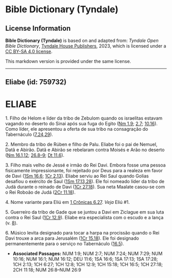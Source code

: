 # Bible Dictionary (Tyndale)

## License Information

**Bible Dictionary (Tyndale)** is based on and adapted from: _Tyndale Open Bible Dictionary_, [Tyndale House Publishers](https://tyndaleopenresources.com/), 2023, which is licensed under a [CC BY-SA 4.0 license](https://creativecommons.org/licenses/by-sa/4.0/legalcode.en).

This markdown version is provided under the same license.



--------------------------------

## Eliabe (id: 759732)

ELIABE
======

1\. Filho de Helom e líder da tribo de Zebulom quando os israelitas estavam vagando no deserto do Sinai após sua fuga do Egito ([Nm 1\.9](https://ref.ly/Num1:9); [2\.7](https://ref.ly/Num2:7); [10\.16](https://ref.ly/Num10:16)). Como líder, ele apresentou a oferta de sua tribo na consagração do Tabernáculo ([7\.24,29](https://ref.ly/Num7:24,Num7:29)).

2\. Membro da tribo de Rúben e filho de Palu. Eliabe foi o pai de Nemuel, Datã e Abirão. Datã e Abirão se rebelaram contra Moisés e Arão no deserto ([Nm 16\.1,12](https://ref.ly/Num16:1,Num16:12); [26\.8–9](https://ref.ly/Num26:8-Num26:9); [Dt 11\.6](https://ref.ly/Deut11:6)).

3\. Filho mais velho de Jessé e irmão do Rei Davi. Embora fosse uma pessoa fisicamente impressionante, foi rejeitado por Deus para a realeza em favor de Davi ([1Sm 16\.6](https://ref.ly/1Sam16:6); [1Cr 2\.13](https://ref.ly/1Chr2:13)). Eliabe serviu ao Rei Saul quando Golias desafiou o exército de Saul ([1Sm 17\.13,28](https://ref.ly/1Sam17:13,1Sam17:28)). Ele foi nomeado líder da tribo de Judá durante o reinado de Davi ([1Cr 27\.18](https://ref.ly/1Chr27:18)). Sua neta Maalate casou\-se com o Rei Roboão de Judá ([2Cr 11\.18](https://ref.ly/2Chr11:18)).

4\. Nome variante para Eliú em [1 Crônicas 6\.27](https://ref.ly/1Chr6:27). *Veja* Eliú \#1.

5\. Guerreiro da tribo de Gade que se juntou a Davi em Ziclague em sua luta contra o Rei Saul ([1Cr 12\.9](https://ref.ly/1Chr12:9)). Eliabe era especialista com o escudo e a lança (v. [8](https://ref.ly/1Chr12:8)).

6\. Músico levita designado para tocar a harpa na procissão quando o Rei Davi trouxe a arca para Jerusalém ([1Cr 15\.18](https://ref.ly/1Chr15:18)). Ele foi designado permanentemente para o serviço no Tabernáculo ([16\.5](https://ref.ly/1Chr16:5)).

* **Associated Passages:** NUM 1:9; NUM 2:7; NUM 7:24; NUM 7:29; NUM 10:16; NUM 16:1; NUM 16:12; DEU 11:6; 1SA 16:6; 1SA 17:13; 1SA 17:28; 1CH 2:13; 1CH 6:27; 1CH 12:8; 1CH 12:9; 1CH 15:18; 1CH 16:5; 1CH 27:18; 2CH 11:18; NUM 26:8–NUM 26:9

